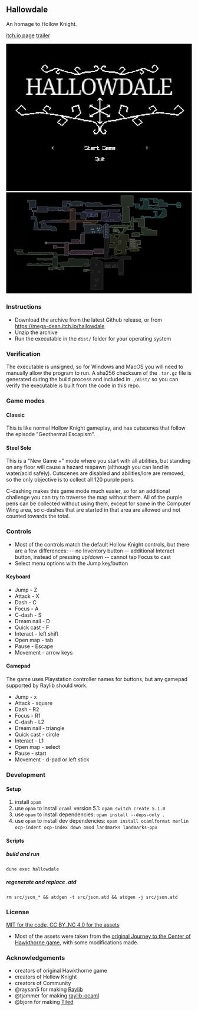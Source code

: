 
## Hallowdale

An homage to Hollow Knight.

[itch.io page](https://mega-dean.itch.io/hallowdale)
[trailer](https://vimeo.com/922178452)

![main menu screenshot](./assets/main-menu-screenshot.png)
![world map screenshot](./assets/npcs/shared/world-map.png)

### Instructions

- Download the archive from the latest Github release, or from https://mega-dean.itch.io/hallowdale
- Unzip the archive
- Run the executable in the `dist/` folder for your operating system

### Verification

The executable is unsigned, so for Windows and MacOS you will need to manually allow the program to
run. A sha256 checksum of the `.tar.gz` file is generated during the build process and included in
`./dist/` so you can verify the executable is built from the code in this repo.

### Game modes

#### Classic

This is like normal Hollow Knight gameplay, and has cutscenes that follow the episode "Geothermal
Escapism".

#### Steel Sole

This is a "New Game +" mode where you start with all abilities, but standing on any floor will
cause a hazard respawn (although you can land in water/acid safely). Cutscenes are disabled and
abilities/lore are removed, so the only objective is to collect all 120 purple pens.

C-dashing makes this game mode much easier, so for an additional challenge you can try to traverse
the map without them. All of the purple pens can be collected without using them, except for some in
the Computer Wing area, so c-dashes that are started in that area are allowed and not counted towards
the total.

### Controls

- Most of the controls match the default Hollow Knight controls, but there are a few differences:
-- no Inventory button
-- additional Interact button, instead of pressing up/down
-- cannot tap Focus to cast
- Select menu options with the Jump key/button

#### Keyboard

- Jump - Z
- Attack - X
- Dash - C
- Focus - A
- C-dash - S
- Dream nail - D
- Quick cast - F
- Interact - left shift
- Open map - tab
- Pause - Escape
- Movement - arrow keys

#### Gamepad

The game uses Playstation controller names for buttons, but any gamepad supported by Raylib should work.

- Jump - x
- Attack - square
- Dash - R2
- Focus - R1
- C-dash - L2
- Dream nail - triangle
- Quick cast - circle
- Interact - L1
- Open map - select
- Pause - start
- Movement - d-pad or left stick

### Development

#### Setup

1. install `opam`
2. use `opam` to install `ocaml` version 5.1: `opam switch create 5.1.0`
3. use `opam` to install dependencies: `opam install --deps-only .`
4. use `opam` to install dev dependencies: `opam install ocamlformat merlin ocp-indent ocp-index down omod landmarks landmarks-ppx`

#### Scripts

##### build and run

```
dune exec hallowdale
```

##### regenerate and replace .atd

```
rm src/json_* && atdgen -t src/json.atd && atdgen -j src/json.atd
```

### License

[MIT for the code, CC BY_NC 4.0 for the assets](LICENSE.md)

- Most of the assets were taken from the [original Journey to the Center of Hawkthorne game](https://github.com/hawkthorne/hawkthorne-journey/tree/master/src/images), with some modifications made.

### Acknowledgements

- creators of original Hawkthorne game
- creators of Hollow Knight
- creators of Community
- @raysan5 for making [Raylib](https://github.com/raysan5/raylib)
- @tjammer for making [raylib-ocaml](https://github.com/tjammer/raylib-ocaml)
- @bjorn for making [Tiled](https://github.com/mapeditor/tiled)
